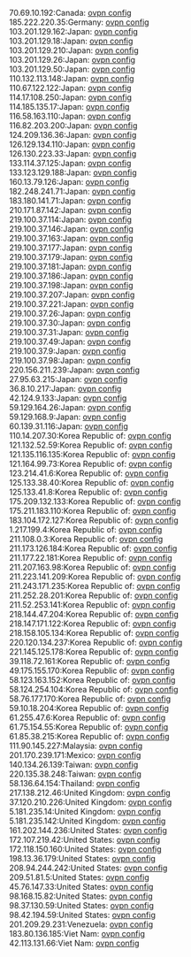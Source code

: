 70.69.10.192:Canada: [ovpn config](vpn/70_69_10_192.ovpn)  
185.222.220.35:Germany: [ovpn config](vpn/185_222_220_35.ovpn)  
103.201.129.162:Japan: [ovpn config](vpn/103_201_129_162.ovpn)  
103.201.129.18:Japan: [ovpn config](vpn/103_201_129_18.ovpn)  
103.201.129.210:Japan: [ovpn config](vpn/103_201_129_210.ovpn)  
103.201.129.26:Japan: [ovpn config](vpn/103_201_129_26.ovpn)  
103.201.129.50:Japan: [ovpn config](vpn/103_201_129_50.ovpn)  
110.132.113.148:Japan: [ovpn config](vpn/110_132_113_148.ovpn)  
110.67.122.122:Japan: [ovpn config](vpn/110_67_122_122.ovpn)  
114.17.108.250:Japan: [ovpn config](vpn/114_17_108_250.ovpn)  
114.185.135.17:Japan: [ovpn config](vpn/114_185_135_17.ovpn)  
116.58.163.110:Japan: [ovpn config](vpn/116_58_163_110.ovpn)  
116.82.203.200:Japan: [ovpn config](vpn/116_82_203_200.ovpn)  
124.209.136.36:Japan: [ovpn config](vpn/124_209_136_36.ovpn)  
126.129.134.110:Japan: [ovpn config](vpn/126_129_134_110.ovpn)  
126.130.223.33:Japan: [ovpn config](vpn/126_130_223_33.ovpn)  
133.114.37.125:Japan: [ovpn config](vpn/133_114_37_125.ovpn)  
133.123.129.188:Japan: [ovpn config](vpn/133_123_129_188.ovpn)  
160.13.79.126:Japan: [ovpn config](vpn/160_13_79_126.ovpn)  
182.248.241.71:Japan: [ovpn config](vpn/182_248_241_71.ovpn)  
183.180.141.71:Japan: [ovpn config](vpn/183_180_141_71.ovpn)  
210.171.87.142:Japan: [ovpn config](vpn/210_171_87_142.ovpn)  
219.100.37.114:Japan: [ovpn config](vpn/219_100_37_114.ovpn)  
219.100.37.146:Japan: [ovpn config](vpn/219_100_37_146.ovpn)  
219.100.37.163:Japan: [ovpn config](vpn/219_100_37_163.ovpn)  
219.100.37.177:Japan: [ovpn config](vpn/219_100_37_177.ovpn)  
219.100.37.179:Japan: [ovpn config](vpn/219_100_37_179.ovpn)  
219.100.37.181:Japan: [ovpn config](vpn/219_100_37_181.ovpn)  
219.100.37.186:Japan: [ovpn config](vpn/219_100_37_186.ovpn)  
219.100.37.198:Japan: [ovpn config](vpn/219_100_37_198.ovpn)  
219.100.37.207:Japan: [ovpn config](vpn/219_100_37_207.ovpn)  
219.100.37.221:Japan: [ovpn config](vpn/219_100_37_221.ovpn)  
219.100.37.26:Japan: [ovpn config](vpn/219_100_37_26.ovpn)  
219.100.37.30:Japan: [ovpn config](vpn/219_100_37_30.ovpn)  
219.100.37.31:Japan: [ovpn config](vpn/219_100_37_31.ovpn)  
219.100.37.49:Japan: [ovpn config](vpn/219_100_37_49.ovpn)  
219.100.37.9:Japan: [ovpn config](vpn/219_100_37_9.ovpn)  
219.100.37.98:Japan: [ovpn config](vpn/219_100_37_98.ovpn)  
220.156.211.239:Japan: [ovpn config](vpn/220_156_211_239.ovpn)  
27.95.63.215:Japan: [ovpn config](vpn/27_95_63_215.ovpn)  
36.8.10.217:Japan: [ovpn config](vpn/36_8_10_217.ovpn)  
42.124.9.133:Japan: [ovpn config](vpn/42_124_9_133.ovpn)  
59.129.164.26:Japan: [ovpn config](vpn/59_129_164_26.ovpn)  
59.129.168.9:Japan: [ovpn config](vpn/59_129_168_9.ovpn)  
60.139.31.116:Japan: [ovpn config](vpn/60_139_31_116.ovpn)  
110.14.207.30:Korea Republic of: [ovpn config](vpn/110_14_207_30.ovpn)  
121.132.52.59:Korea Republic of: [ovpn config](vpn/121_132_52_59.ovpn)  
121.135.116.135:Korea Republic of: [ovpn config](vpn/121_135_116_135.ovpn)  
121.164.99.73:Korea Republic of: [ovpn config](vpn/121_164_99_73.ovpn)  
123.214.41.6:Korea Republic of: [ovpn config](vpn/123_214_41_6.ovpn)  
125.133.38.40:Korea Republic of: [ovpn config](vpn/125_133_38_40.ovpn)  
125.133.41.8:Korea Republic of: [ovpn config](vpn/125_133_41_8.ovpn)  
175.209.132.133:Korea Republic of: [ovpn config](vpn/175_209_132_133.ovpn)  
175.211.183.110:Korea Republic of: [ovpn config](vpn/175_211_183_110.ovpn)  
183.104.172.127:Korea Republic of: [ovpn config](vpn/183_104_172_127.ovpn)  
1.217.199.4:Korea Republic of: [ovpn config](vpn/1_217_199_4.ovpn)  
211.108.0.3:Korea Republic of: [ovpn config](vpn/211_108_0_3.ovpn)  
211.173.126.184:Korea Republic of: [ovpn config](vpn/211_173_126_184.ovpn)  
211.177.22.181:Korea Republic of: [ovpn config](vpn/211_177_22_181.ovpn)  
211.207.163.98:Korea Republic of: [ovpn config](vpn/211_207_163_98.ovpn)  
211.223.141.209:Korea Republic of: [ovpn config](vpn/211_223_141_209.ovpn)  
211.243.171.235:Korea Republic of: [ovpn config](vpn/211_243_171_235.ovpn)  
211.252.28.201:Korea Republic of: [ovpn config](vpn/211_252_28_201.ovpn)  
211.52.253.141:Korea Republic of: [ovpn config](vpn/211_52_253_141.ovpn)  
218.144.47.204:Korea Republic of: [ovpn config](vpn/218_144_47_204.ovpn)  
218.147.171.122:Korea Republic of: [ovpn config](vpn/218_147_171_122.ovpn)  
218.158.105.134:Korea Republic of: [ovpn config](vpn/218_158_105_134.ovpn)  
220.120.134.237:Korea Republic of: [ovpn config](vpn/220_120_134_237.ovpn)  
221.145.125.178:Korea Republic of: [ovpn config](vpn/221_145_125_178.ovpn)  
39.118.72.161:Korea Republic of: [ovpn config](vpn/39_118_72_161.ovpn)  
49.175.155.170:Korea Republic of: [ovpn config](vpn/49_175_155_170.ovpn)  
58.123.163.152:Korea Republic of: [ovpn config](vpn/58_123_163_152.ovpn)  
58.124.254.104:Korea Republic of: [ovpn config](vpn/58_124_254_104.ovpn)  
58.76.177.170:Korea Republic of: [ovpn config](vpn/58_76_177_170.ovpn)  
59.10.18.204:Korea Republic of: [ovpn config](vpn/59_10_18_204.ovpn)  
61.255.47.6:Korea Republic of: [ovpn config](vpn/61_255_47_6.ovpn)  
61.75.154.55:Korea Republic of: [ovpn config](vpn/61_75_154_55.ovpn)  
61.85.38.215:Korea Republic of: [ovpn config](vpn/61_85_38_215.ovpn)  
111.90.145.227:Malaysia: [ovpn config](vpn/111_90_145_227.ovpn)  
201.170.239.171:Mexico: [ovpn config](vpn/201_170_239_171.ovpn)  
140.134.26.139:Taiwan: [ovpn config](vpn/140_134_26_139.ovpn)  
220.135.38.248:Taiwan: [ovpn config](vpn/220_135_38_248.ovpn)  
58.136.64.154:Thailand: [ovpn config](vpn/58_136_64_154.ovpn)  
217.138.212.46:United Kingdom: [ovpn config](vpn/217_138_212_46.ovpn)  
37.120.210.226:United Kingdom: [ovpn config](vpn/37_120_210_226.ovpn)  
5.181.235.14:United Kingdom: [ovpn config](vpn/5_181_235_14.ovpn)  
5.181.235.142:United Kingdom: [ovpn config](vpn/5_181_235_142.ovpn)  
161.202.144.236:United States: [ovpn config](vpn/161_202_144_236.ovpn)  
172.107.219.42:United States: [ovpn config](vpn/172_107_219_42.ovpn)  
172.118.150.160:United States: [ovpn config](vpn/172_118_150_160.ovpn)  
198.13.36.179:United States: [ovpn config](vpn/198_13_36_179.ovpn)  
208.94.244.242:United States: [ovpn config](vpn/208_94_244_242.ovpn)  
209.51.81.5:United States: [ovpn config](vpn/209_51_81_5.ovpn)  
45.76.147.33:United States: [ovpn config](vpn/45_76_147_33.ovpn)  
98.168.15.82:United States: [ovpn config](vpn/98_168_15_82.ovpn)  
98.37.130.59:United States: [ovpn config](vpn/98_37_130_59.ovpn)  
98.42.194.59:United States: [ovpn config](vpn/98_42_194_59.ovpn)  
201.209.29.231:Venezuela: [ovpn config](vpn/201_209_29_231.ovpn)  
183.80.136.185:Viet Nam: [ovpn config](vpn/183_80_136_185.ovpn)  
42.113.131.66:Viet Nam: [ovpn config](vpn/42_113_131_66.ovpn)  
